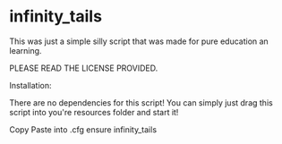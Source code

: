 # infinity_tails
This was just a simple silly script that was made for pure education an learning.

PLEASE READ THE LICENSE PROVIDED.

Installation:

There are no dependencies for this script! You can simply just drag this script into you're resources folder and start it!

Copy Paste into .cfg 
ensure infinity_tails
